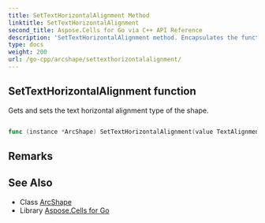 ```yaml
---
title: SetTextHorizontalAlignment Method 
linktitle: SetTextHorizontalAlignment
second_title: Aspose.Cells for Go via C++ API Reference
description: 'SetTextHorizontalAlignment method. Encapsulates the function that represents settexthorizontalalignment in Go.'
type: docs
weight: 200
url: /go-cpp/arcshape/settexthorizontalalignment/
---
```


## SetTextHorizontalAlignment function

Gets and sets the text horizontal alignment type of the shape.

```go

func (instance *ArcShape) SetTextHorizontalAlignment(value TextAlignmentType)  error

```

## Remarks


## See Also

* Class [ArcShape](../)
* Library [Aspose.Cells for Go](../../)
